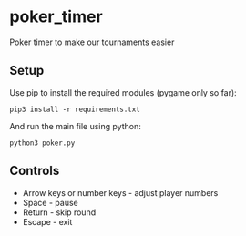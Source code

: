 # poker_timer
Poker timer to make our tournaments easier

## Setup
Use pip to install the required modules (pygame only so far):

```
pip3 install -r requirements.txt
```

And run the main file using python:

```
python3 poker.py
```

## Controls
- Arrow keys or number keys - adjust player numbers
- Space - pause
- Return - skip round
- Escape - exit
